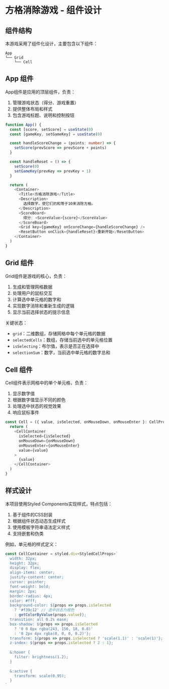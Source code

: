 # 方格消除游戏 - 组件设计

## 组件结构

本游戏采用了组件化设计，主要包含以下组件：

```
App
└── Grid
    └── Cell
```

## App 组件

App组件是应用的顶层组件，负责：

1. 管理游戏状态（得分、游戏重置）
2. 提供整体布局和样式
3. 包含游戏标题、说明和控制按钮

```typescript
function App() {
  const [score, setScore] = useState(0)
  const [gameKey, setGameKey] = useState(0)

  const handleScoreChange = (points: number) => {
    setScore(prevScore => prevScore + points)
  }

  const handleReset = () => {
    setScore(0)
    setGameKey(prevKey => prevKey + 1)
  }

  return (
    <Container>
      <Title>方格消除游戏</Title>
      <Description>
        选择数字，使它们的和等于10来消除方格。
      </Description>
      <ScoreBoard>
        得分: <ScoreValue>{score}</ScoreValue>
      </ScoreBoard>
      <Grid key={gameKey} onScoreChange={handleScoreChange} />
      <ResetButton onClick={handleReset}>重新开始</ResetButton>
    </Container>
  )
}
```

## Grid 组件

Grid组件是游戏的核心，负责：

1. 生成和管理网格数据
2. 处理用户的鼠标交互
3. 计算选中单元格的数字和
4. 实现数字消除和重新生成的逻辑
5. 显示当前选择状态的提示信息

关键状态：
- `grid`：二维数组，存储网格中每个单元格的数据
- `selectedCells`：数组，存储当前选中的单元格位置
- `isSelecting`：布尔值，表示是否正在选择中
- `selectionSum`：数字，当前选中单元格的数字总和

## Cell 组件

Cell组件表示网格中的单个单元格，负责：

1. 显示数字值
2. 根据数字值显示不同的颜色
3. 处理选中状态的视觉效果
4. 响应鼠标事件

```typescript
const Cell = ({ value, isSelected, onMouseDown, onMouseEnter }: CellProps) => {
  return (
    <CellContainer 
      isSelected={isSelected}
      onMouseDown={onMouseDown}
      onMouseEnter={onMouseEnter}
      value={value}
    >
      {value}
    </CellContainer>
  )
}
```

## 样式设计

本项目使用Styled Components实现样式，特点包括：

1. 基于组件的CSS封装
2. 根据组件状态动态生成样式
3. 使用模板字符串语法定义样式
4. 支持嵌套和伪类

例如，单元格的样式定义：

```typescript
const CellContainer = styled.div<StyledCellProps>`
  width: 32px;
  height: 32px;
  display: flex;
  align-items: center;
  justify-content: center;
  cursor: pointer;
  font-weight: bold;
  margin: 2px;
  border-radius: 4px;
  color: #fff;
  background-color: ${props => props.isSelected 
    ? '#f39c12' // 选中状态为橙色
    : getColorByValue(props.value)};
  transition: all 0.2s ease;
  box-shadow: ${props => props.isSelected 
    ? '0 0 8px rgba(243, 156, 18, 0.8)' 
    : '0 2px 4px rgba(0, 0, 0, 0.2)'};
  transform: ${props => props.isSelected ? 'scale(1.1)' : 'scale(1)'};
  z-index: ${props => props.isSelected ? 2 : 1};
  
  &:hover {
    filter: brightness(1.2);
  }
  
  &:active {
    transform: scale(0.95);
  }
`
``` 